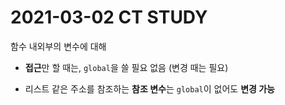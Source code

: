 # 2021-03-02 CT STUDY

함수 내외부의 변수에 대해

- **접근**만 할 때는, `global`을 쓸 필요 없음 (변경 때는 필요)

- 리스트 같은 주소를 참조하는 **참조 변수**는 `global`이 없어도 **변경 가능**

